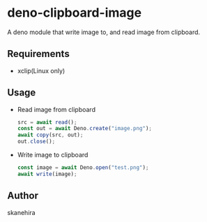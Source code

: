 # deno-clipboard-image
A deno module that write image to, and read image from clipboard.

## Requirements
- xclip(Linux only)

## Usage
- Read image from clipboard
  ```typescript
  src = await read();
  const out = await Deno.create("image.png");
  await copy(src, out);
  out.close();
  ```

- Write image to clipboard
  ```typescript
  const image = await Deno.open("test.png");
  await write(image);
  ```

## Author
skanehira
